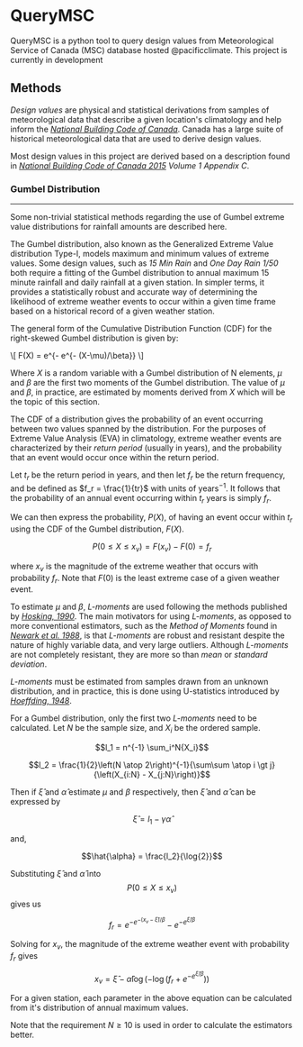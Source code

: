 # QueryMSC
QueryMSC is a python tool to query design values from Meteorological Service of Canada (MSC) database hosted @pacificclimate. This project is currently in development 

## Methods
_Design values_ are physical and statistical derivations from samples of meteorological data that describe a given location's climatology and help inform the [_National Building Code of Canada_](https://www.nrc-cnrc.gc.ca/eng/publications/codes_centre/2015_national_building_code.html). Canada has a large suite of historical meteorological data that are used to derive design values.

Most design values in this project are derived based on a description found in [_National Building Code of Canada 2015_](https://www.nrc-cnrc.gc.ca/eng/publications/codes_centre/2015_national_building_code.html) _Volume 1 Appendix C_. 

### Gumbel Distribution

---

Some non-trivial statistical methods regarding the use of Gumbel extreme value distributions for rainfall amounts are described here. 



The Gumbel distribution, also known as the Generalized Extreme Value distribution Type-I, models maximum and minimum values of extreme values. Some design values, such as *15 Min Rain* and *One Day Rain 1/50* both require a fitting of the Gumbel distribution to annual maximum 15 minute rainfall and daily rainfall at a given station. In simpler terms, it provides a statistically robust and accurate way of determining the likelihood of extreme weather events to occur within a given time frame based on a historical record of a given weather station. 



The general form of the Cumulative Distribution Function (CDF) for the right-skewed Gumbel distribution is given by:



\\[ F(X) = e^{- e^{- (X-\mu)/\beta}} \\]



Where $X​$ is a random variable with a Gumbel distribution of N elements, $\mu​$ and $\beta​$ are the first two moments of the Gumbel distribution. The value of $\mu​$ and $\beta​$, in practice, are estimated by moments derived from $X​$ which will be the topic of this section. 



The CDF of a distribution gives the probability of an event occurring between two values spanned by the distribution. For the purposes of Extreme Value Analysis (EVA) in climatology, extreme weather events are characterized by their *return period* (usually in years), and the probability that an event would occur once within the return period.



Let $t_r$ be the return period in years, and then let $f_r$ be the return frequency, and be defined as $f_r  = \frac{1}{tr}$ with units of years$^{-1}$. It follows that the probability of an annual event occurring within $t_r$ years is simply $f_r$.



We can then express the probability, $P(X)$, of having an event occur within $t_r$ using the CDF of the Gumbel distribution, $F(X)$.  



$$P(0 \leq X \leq x_v) = F(x_v) - F(0) = f_r​$$



where $x_v$ is the magnitude of the extreme weather that occurs with probability $f_r$. Note that $F(0)$ is the least extreme case of a given weather event. 



To estimate $\mu$ and $\beta​$, *L-moments* are used following the methods published by [*Hosking, 1990*](https://www.jstor.org/stable/2345653#metadata_info_tab_contents). The main motivators for using *L-moments*, as opposed to more conventional estimators, such as the *Method of Moments* found in [*Newark et al. 1988*](https://www.nrcresearchpress.com/doi/pdf/10.1139/l89-052), is that *L-moments* are robust and resistant despite the nature of highly variable data, and very large outliers. Although *L-moments* are not completely resistant, they are more so than *mean* or *standard deviation*.



*L-moments* must be estimated from samples drawn from an unknown distribution, and in practice, this is done using U-statistics introduced by [*Hoeffding, 1948*](https://projecteuclid.org/download/pdf_1/euclid.aoms/1177730196). 



For a Gumbel distribution, only the first two *L-moments* need to be calculated. Let $N$ be the sample size, and $X_i$ be the ordered sample.



$$l_1 = n^{-1} \sum_i^N{X_i}$$

$$l_2 = \frac{1}{2}\left(N \atop 2\right)^{-1}{\sum\sum \atop i \gt j}{\left(X_{i:N} - X_{j:N}\right)}​$$



Then if $\hat{\xi}$ and $\hat{\alpha}$ estimate $\mu$ and $\beta$ respectively, then $\hat{\xi}$ and ​$\hat{\alpha}$ can be expressed by



$$\hat{\xi} = l_1 - \gamma \hat{\alpha}​$$

and,

$$\hat{\alpha} = \frac{l_2}{\log{2}} ​$$



Substituting  $\hat{\xi}$ and $\hat{\alpha}$ into $$P(0 \leq X \leq x_v)$$ gives us 



$$f_r = e^{-e^{-(x_v - \hat{\xi})/\beta}} - e^{-e^{\hat{\xi}/\beta}}$$



Solving for $x_v$, the magnitude of the extreme weather event with probability $f_r$ gives



$$x_v = \hat{\xi} - \hat{\alpha}\log{\left(-\log\left(f_r +  e^{-e^{\hat{\xi}/\beta}}\right)\right)}​$$



For a given station, each parameter in the above equation can be calculated from it's distribution of annual maximum values.  



Note that the requirement $N \geq 10$ is used in order to calculate the estimators better.